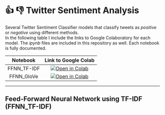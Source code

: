 # 👍 👎 Twitter Sentiment Analysis

Several Twitter Sentiment Classifier models that classify tweets as _positive_ or _negative_ using different methods.   
In the following table I include the links to Google Colaboratory for each model. The _ipynb_ files are included in this repository as well.
Each notebook is fully documented.

|Notebook | Link to Google Colab |
|:-:| :-:|
| FFNN_TF-IDF | [![Open in Colab](https://colab.research.google.com/assets/colab-badge.svg)](https://colab.research.google.com/drive/12Yh2X91JOkYBEG3yXfcBRjORjHh1KTPy?usp=sharing) |
| FFNN_GloVe | [![Open in Colab](https://colab.research.google.com/assets/colab-badge.svg)](https://colab.research.google.com/drive/1PbAQPiyTpwWAeKV5LC9bNCERwPZn1qC3?usp=sharing) |

---
## Feed-Forward Neural Network using TF-IDF (FFNN_TF-IDF)



